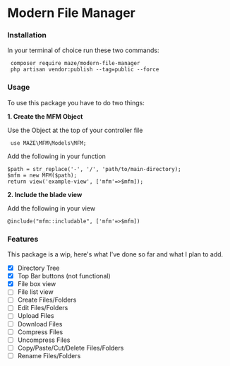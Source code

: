 # Modern File Manager
### Installation
In your terminal of choice run these two commands:
   

     composer require maze/modern-file-manager
     php artisan vendor:publish --tag=public --force

### Usage
To use this package you have to do two things:

 **1. Create the MFM Object**
 
 Use the Object at the top of your controller file
````
 use MAZE\MFM\Models\MFM;
````
Add the following in your function
````
$path = str_replace('-', '/', 'path/to/main-directory);
$mfm = new MFM($path);
return view('example-view', ['mfm'=>$mfm]);
````
 **2. Include the blade view**

Add the following in your view
````
@include("mfm::includable", ['mfm'=>$mfm])
````

### Features
This package is a wip, here's what I've done so far and what I plan to add.
- [x] Directory Tree
- [x] Top Bar buttons (not functional)
- [x] File box view
- [ ] File list view
- [ ] Create Files/Folders
- [ ] Edit Files/Folders
- [ ] Upload Files
- [ ] Download Files
- [ ] Compress Files
- [ ] Uncompress Files
- [ ] Copy/Paste/Cut/Delete Files/Folders
- [ ]  Rename Files/Folders
